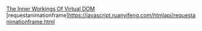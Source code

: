 [The Inner Workings Of Virtual DOM](https://medium.com/@rajaraodv/the-inner-workings-of-virtual-dom-666ee7ad47cf)
[requestanimationframe]https://javascript.ruanyifeng.com/htmlapi/requestanimationframe.html
